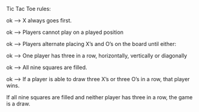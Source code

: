 Tic Tac Toe rules:

ok --> X always goes first.

ok --> Players cannot play on a played position

ok --> Players alternate placing X’s and O’s on the board until either:

ok --> One player has three in a row, horizontally, vertically or diagonally

ok --> All nine squares are filled.

ok --> If a player is able to draw three X’s or three O’s in a row, that player wins.

If all nine squares are filled and neither player has three in a row, the game is a draw.
